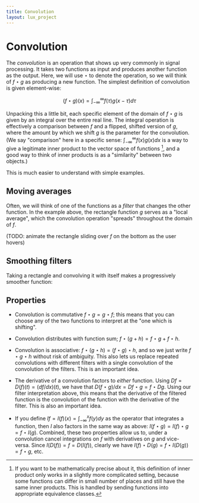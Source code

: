```yaml
---
title: Convolution
layout: lux_project
---
```


# Convolution

The _convolution_ is an operation that shows up very commonly in
signal processing. It takes two functions as input and produces
another function as the output. Here, we will use $\star$ to denote
the operation, so we will think of $f \star g$ as producing a new
function. The simplest definition of convolution is given element-wise:

$$(f \star g)(x) = \int_{-\infty}^\infty f(\tau)g(x - \tau) d\tau$$

Unpacking this a little bit, each specific element of the domain of $f
\star g$ is given by an integral over the entire real line. The
integral operation is effectively a comparison between $f$ and a
flipped, shifted version of $g$, where the amount by which we shift
$g$ is the parameter for the convolution. (We say "comparison" here in
a specific sense: $\int_{-\infty}^\infty f(x) g(x) dx$ is a way to
give a legitimate inner product to the vector space of functions [^1],
and a good way to think of inner products is as a "similarity" between
two objects.)

This is much easier to understand with simple examples.

## Moving averages

<div id="f-chart" class="widechart"></div>

<div id="g-chart" class="widechart"></div>

<div id="fg-chart" class="widechart"></div>

Often, we will think of one of the functions as a _filter_ that
changes the other function. In the example above, the rectangle
function $g$ serves as a "local average", which the convolution
operation "spreads" throughout the domain of $f$.

(TODO: animate the rectangle sliding over $f$ on the bottom as
the user hovers)

## Smoothing filters

Taking a rectangle and convolving it with itself makes a progressively
smoother function:

<div id="bspline0a-chart" class="widechart"></div>  
<div id="bspline1-chart" class="widechart"></div>  
<div id="bspline2-chart" class="widechart"></div>  
<div id="bspline3-chart" class="widechart"></div>

## Properties

* Convolution is commutative $f \star g = g \star f$; this means that
  you can choose any of the two functions to interpret at the "one
  which is shifting".
  
* Convolution distributes with function sum; $f \star (g + h) = f
  \star g + f \star h$.
  
* Convolution is associative: $f \star (g \star h) = (f \star g) \star
  h$, and so we just write $f \star g \star h$ without risk of
  ambiguity. This also lets us replace repeated convolutions with
  different filters with a single convolution of the convolution of
  the filters. This is an important idea.

* The derivative of a convolution factors to _either_ function. Using $Df = D(f)(t) = (df/dx)(t)$,
  we have that $D(f \star g)/dx = Df \star g = f \star Dg$. Using our filter
  interpretation above, this means that the derivative of the filtered
  function is the convolution of the function with the derivative of
  the filter. This is also an important idea.

* If you define $If = I(f)(x)= \int_{-\infty}^{x} f(y) dy$ as the operator 
  that integrates a function, then $I$ also factors in the same way as above:
  $I(f \star g) = I(f) \star g = f \star I(g)$. Combined, these two properties allow us
  to, under a convolution cancel integrations on $f$ with
  derivatives on $g$ and vice-versa. Since $I(D(f)) = f = D(I(f))$, clearly we have
  $I(f) \star D(g) = f \star I(D(g)) = f \star g$, etc.

[^1]: If you want to be mathematically precise about it, this definition of inner product only works in a slightly more complicated setting, because some functions can differ in small number of places and still have the same inner products. This is handled by sending functions into appropriate equivalence classes.
